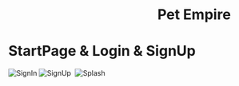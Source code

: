 # &nbsp;&nbsp;&nbsp;&nbsp;&nbsp;&nbsp;&nbsp;&nbsp;&nbsp;&nbsp;&nbsp;&nbsp;&nbsp;&nbsp;&nbsp;&nbsp;&nbsp;&nbsp;&nbsp;&nbsp;&nbsp;&nbsp;&nbsp;&nbsp;&nbsp;&nbsp;&nbsp;&nbsp;&nbsp;&nbsp;&nbsp;&nbsp;&nbsp;&nbsp;&nbsp;&nbsp;&nbsp;&nbsp;&nbsp;&nbsp;&nbsp;&nbsp;&nbsp;&nbsp; Pet Empire
# StartPage & Login & SignUp
<img src="https://i.ibb.co/QJww0bm/SignIn.jpg" alt="SignIn" border="0">&nbsp;<img src="https://i.ibb.co/Xbz0jrR/SignUp.jpg" alt="SignUp" border="0">&nbsp;
<img src="https://i.ibb.co/hKv29Yf/Splash.jpg" alt="Splash" border="0">

